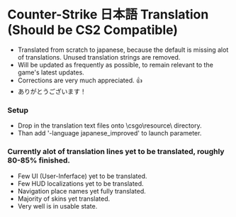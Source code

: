 # Counter-Strike 日本語 Translation (Should be CS2 Compatible)
   - Translated from scratch to japanese, because the default is missing alot of translations.
Unused translation strings are removed.
   - Will be updated as frequently as possible, to remain relevant to the game's latest updates.
   - Corrections are very much appreciated. 👍
   - ありがとうございます！

### Setup
   - Drop in the translation text files onto \csgo\resource\ directory.
   - Than add '-language japanese_improved' to launch parameter.

### Currently alot of translation lines yet to be translated, roughly 80-85% finished.
   - Few UI (User-Inferface) yet to be translated.
   - Few HUD localizations yet to be translated.
   - Navigation place names yet fully translated.
   - Majority of skins yet translated.
   - Very well is in usable state.
